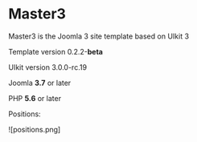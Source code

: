 # Master3
Master3 is the Joomla 3 site template based on UIkit 3

Template version 0.2.2-**beta**

UIkit version 3.0.0-rc.19

Joomla **3.7** or later

PHP **5.6** or later

Positions:

![positions.png]

